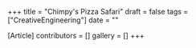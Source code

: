 +++
title = "Chimpy's Pizza Safari"
draft = false
tags = ["CreativeEngineering"]
date = ""

[Article]
contributors = []
gallery = []
+++